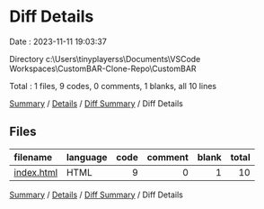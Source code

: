 # Diff Details

Date : 2023-11-11 19:03:37

Directory c:\\Users\\tinyplayerss\\Documents\\VSCode Workspaces\\CustomBAR-Clone-Repo\\CustomBAR

Total : 1 files,  9 codes, 0 comments, 1 blanks, all 10 lines

[Summary](results.md) / [Details](details.md) / [Diff Summary](diff.md) / Diff Details

## Files
| filename | language | code | comment | blank | total |
| :--- | :--- | ---: | ---: | ---: | ---: |
| [index.html](/index.html) | HTML | 9 | 0 | 1 | 10 |

[Summary](results.md) / [Details](details.md) / [Diff Summary](diff.md) / Diff Details